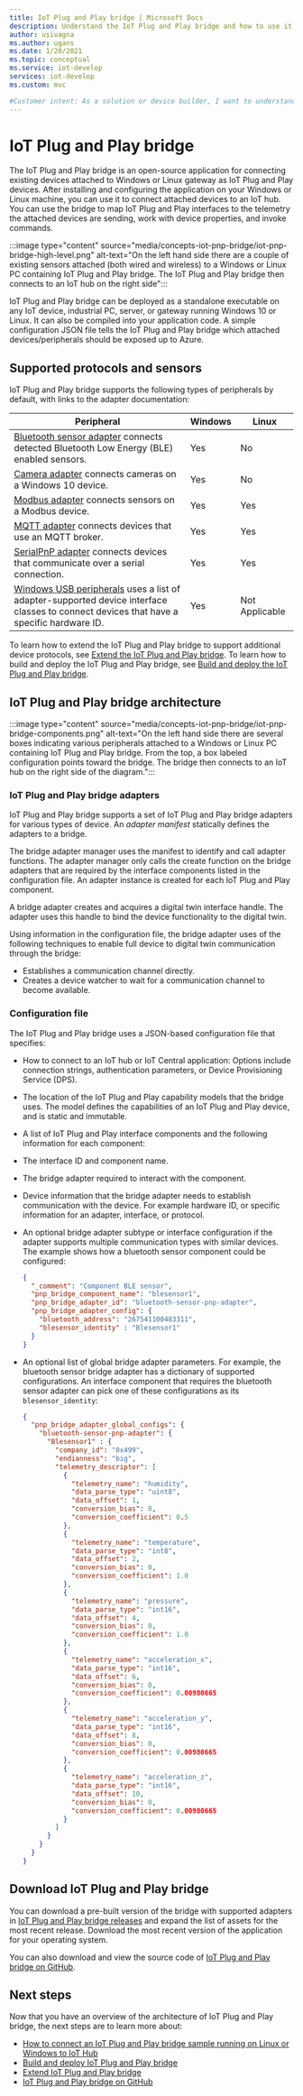 ```yaml
---
title: IoT Plug and Play bridge | Microsoft Docs
description: Understand the IoT Plug and Play bridge and how to use it to connect existing devices attached to a Windows or Linux gateway as IoT Plug and Play devices.
author: usivagna
ms.author: ugans
ms.date: 1/20/2021
ms.topic: conceptual
ms.service: iot-develop
services: iot-develop
ms.custom: mvc

#Customer intent: As a solution or device builder, I want to understand what IoT Plug and Play bridge is and how I can connect existing sensors attached to a Windows or Linux PC as IoT Plug and Play devices.
---
```


# IoT Plug and Play bridge

The IoT Plug and Play bridge is an open-source application for connecting existing devices attached to Windows or Linux gateway as IoT Plug and Play devices. After installing and configuring the application on your Windows or Linux machine, you can use it to connect attached devices to an IoT hub. You can use the bridge to map IoT Plug and Play interfaces to the telemetry the attached devices are sending, work with device properties, and invoke commands.

:::image type="content" source="media/concepts-iot-pnp-bridge/iot-pnp-bridge-high-level.png" alt-text="On the left hand side there are a couple of existing sensors attached (both wired and wireless) to a Windows or Linux PC containing IoT Plug and Play bridge. The IoT Plug and Play bridge then connects to an IoT hub on the right side":::

IoT Plug and Play bridge can be deployed as a standalone executable on any IoT device, industrial PC, server, or gateway running Windows 10 or Linux. It can also be compiled into your application code. A simple configuration JSON file tells the IoT Plug and Play bridge which attached devices/peripherals should be exposed up to Azure.

## Supported protocols and sensors

IoT Plug and Play bridge supports the following types of peripherals by default, with links to the adapter documentation:

|Peripheral|Windows|Linux|
|---------|---------|---------|
|[Bluetooth sensor adapter](https://github.com/Azure/iot-plug-and-play-bridge/blob/master/pnpbridge/docs/bluetooth_sensor_adapter.md) connects detected Bluetooth Low Energy (BLE) enabled sensors.       |Yes|No|
|[Camera adapter](https://github.com/Azure/iot-plug-and-play-bridge/blob/master/pnpbridge/docs/camera_adapter.md) connects cameras on a Windows 10 device.               |Yes|No|
|[Modbus adapter](https://github.com/Azure/iot-plug-and-play-bridge/blob/master/pnpbridge/docs/modbus_adapters.md) connects sensors on a Modbus device.              |Yes|Yes|
|[MQTT adapter](https://github.com/Azure/iot-plug-and-play-bridge/blob/master/pnpbridge/docs/mqtt_adapter.md) connects devices that use an MQTT broker.                  |Yes|Yes|
|[SerialPnP adapter](https://github.com/Azure/iot-plug-and-play-bridge/blob/master/serialpnp/Readme.md) connects devices that communicate over a serial connection.               |Yes|Yes|
|[Windows USB peripherals](https://github.com/Azure/iot-plug-and-play-bridge/blob/master/pnpbridge/docs/coredevicehealth_adapter.md) uses a list of adapter-supported device interface classes to connect devices that have a specific hardware ID.  |Yes|Not Applicable|

To learn how to extend the IoT Plug and Play bridge to support additional device protocols, see [Extend the IoT Plug and Play bridge](https://github.com/Azure/iot-plug-and-play-bridge/blob/master/pnpbridge/docs/author_adapter.md). To learn how to build and deploy the IoT Plug and Play bridge, see [Build and deploy the IoT Plug and Play bridge](https://github.com/Azure/iot-plug-and-play-bridge/blob/master/pnpbridge/docs/build_deploy.md).

## IoT Plug and Play bridge architecture

:::image type="content" source="media/concepts-iot-pnp-bridge/iot-pnp-bridge-components.png" alt-text="On the left hand side there are several boxes indicating various peripherals attached to a Windows or Linux PC containing IoT Plug and Play bridge. From the top, a box labeled configuration points toward the bridge. The bridge then connects to an IoT hub on the right side of the diagram.":::

### IoT Plug and Play bridge adapters

IoT Plug and Play bridge supports a set of IoT Plug and Play bridge adapters for various types of device. An *adapter manifest* statically defines the adapters to a bridge.

The bridge adapter manager uses the manifest to identify and call adapter functions. The adapter manager only calls the create function on the bridge adapters that are required by the interface components listed in the configuration file. An adapter instance is created for each IoT Plug and Play component.

A bridge adapter creates and acquires a digital twin interface handle. The adapter uses this handle to bind the device functionality to the digital twin.

Using information in the configuration file, the bridge adapter uses of the following techniques to enable full device to digital twin communication through the bridge:

- Establishes a communication channel directly.
- Creates a device watcher to wait for a communication channel to become available.

### Configuration file

The IoT Plug and Play bridge uses a JSON-based configuration file that specifies:

- How to connect to an IoT hub or IoT Central application: Options include connection strings, authentication parameters, or Device Provisioning Service (DPS).
- The location of the IoT Plug and Play capability models that the bridge uses. The model defines the capabilities of an IoT Plug and Play device, and is static and immutable.
- A list of IoT Plug and Play interface components and the following information for each component:
- The interface ID and component name.
- The bridge adapter required to interact with the component.
- Device information that the bridge adapter needs to establish communication with the device. For example hardware ID, or specific information for an adapter, interface, or protocol.
- An optional bridge adapter subtype or interface configuration if the adapter supports multiple communication types with similar devices. The example shows how a bluetooth sensor component could be configured:

    ```json
    {
      "_comment": "Component BLE sensor",
      "pnp_bridge_component_name": "blesensor1",
      "pnp_bridge_adapter_id": "bluetooth-sensor-pnp-adapter",
      "pnp_bridge_adapter_config": {
        "bluetooth_address": "267541100483311",
        "blesensor_identity" : "Blesensor1"
      }
    }
    ```

- An optional list of global bridge adapter parameters. For example, the bluetooth sensor bridge adapter has a dictionary of supported configurations. An interface component that requires the bluetooth sensor adapter can pick one of these configurations as its `blesensor_identity`:

    ```json
    {
      "pnp_bridge_adapter_global_configs": {
        "bluetooth-sensor-pnp-adapter": {
          "Blesensor1" : {
            "company_id": "0x499",
            "endianness": "big",
            "telemetry_descriptor": [
              {
                "telemetry_name": "humidity",
                "data_parse_type": "uint8",
                "data_offset": 1,
                "conversion_bias": 0,
                "conversion_coefficient": 0.5
              },
              {
                "telemetry_name": "temperature",
                "data_parse_type": "int8",
                "data_offset": 2,
                "conversion_bias": 0,
                "conversion_coefficient": 1.0
              },
              {
                "telemetry_name": "pressure",
                "data_parse_type": "int16",
                "data_offset": 4,
                "conversion_bias": 0,
                "conversion_coefficient": 1.0
              },
              {
                "telemetry_name": "acceleration_x",
                "data_parse_type": "int16",
                "data_offset": 6,
                "conversion_bias": 0,
                "conversion_coefficient": 0.00980665
              },
              {
                "telemetry_name": "acceleration_y",
                "data_parse_type": "int16",
                "data_offset": 8,
                "conversion_bias": 0,
                "conversion_coefficient": 0.00980665
              },
              {
                "telemetry_name": "acceleration_z",
                "data_parse_type": "int16",
                "data_offset": 10,
                "conversion_bias": 0,
                "conversion_coefficient": 0.00980665
              }
            ]
          }
        }
      }
    }
    ```

## Download IoT Plug and Play bridge

You can download a pre-built version of the bridge with supported adapters in [IoT Plug and Play bridge releases](https://github.com/Azure/iot-plug-and-play-bridge/releases) and expand the list of assets for the most recent release. Download the most recent version of the application for your operating system.

You can also download and view the source code of [IoT Plug and Play bridge on GitHub](https://github.com/Azure/iot-plug-and-play-bridge).

## Next steps

Now that you have an overview of the architecture of IoT Plug and Play bridge, the next steps are to learn more about:

- [How to connect an IoT Plug and Play bridge sample running on Linux or Windows to IoT Hub](https://github.com/Azure/iot-plug-and-play-bridge/blob/master/pnpbridge/docs/quick_start.md)
- [Build and deploy IoT Plug and Play bridge](https://github.com/Azure/iot-plug-and-play-bridge/blob/master/pnpbridge/docs/build_deploy.md)
- [Extend IoT Plug and Play bridge](https://github.com/Azure/iot-plug-and-play-bridge/blob/master/pnpbridge/docs/author_adapter.md)
- [IoT Plug and Play bridge on GitHub](https://github.com/Azure/iot-plug-and-play-bridge)
